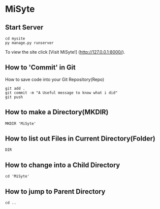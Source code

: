 # MiSyte 



## Start Server

```
cd mysite
py manage.py runserver
```

To view the site click [Visit MiSyte!] (http://127.0.0.1:8000/).

## How to 'Commit' in Git
How to save code into your Git Repository(Repo)

```
git add .
git commit -m "A Useful message to know what i did"
git push
```

## How to make a Directory(MKDIR)
```
MKDIR 'MiSyte'
```

## How to list out Files in Current Directory(Folder)
```
DIR
```

## How to change into a Child Directory
```
cd 'MiSyte'
```

## How to jump to Parent Directory
```
cd ..
```
